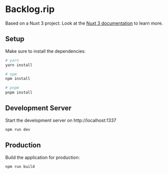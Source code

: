 # Backlog.rip

Based on a Nuxt 3 project.
Look at the [Nuxt 3 documentation](https://nuxt.com/docs/getting-started/introduction) to learn more.

## Setup

Make sure to install the dependencies:

```bash
# yarn
yarn install

# npm
npm install

# pnpm
pnpm install
```

## Development Server

Start the development server on http://localhost:1337

```bash
npm run dev
```

## Production

Build the application for production:

```bash
npm run build
```
